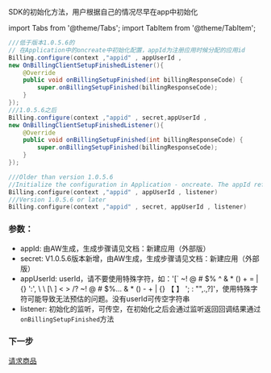 

SDK的初始化方法，用户根据自己的情况尽早在app中初始化

import Tabs from '@theme/Tabs';
import TabItem from '@theme/TabItem';

<Tabs>
  <TabItem value="Java" label="Java" default>

```Java
///低于版本1.0.5.6的
// 在Application中的oncreate中初始化配置，appId为注册应用时候分配的应用id
Billing.configure(context ,"appid" , appUserId , 
new OnBillingClientSetupFinishedListener(){
    @Override
    public void onBillingSetupFinished(int billingResponseCode) {
        super.onBillingSetupFinished(billingResponseCode);
    }
});
///1.0.5.6之后
Billing.configure(context ,"appid" , secret,appUserId , 
new OnBillingClientSetupFinishedListener(){
    @Override
    public void onBillingSetupFinished(int billingResponseCode) {
        super.onBillingSetupFinished(billingResponseCode);
    }
});
```
  </TabItem>
  <TabItem value="Kotlin" label="Kotlin">

```Kotlin
///Older than version 1.0.5.6
//Initialize the configuration in Application - oncreate. The appId refers to the ID you received when registering. 
Billing.configure(context ,"appid" , appUserId , listener)
///Version 1.0.5.6 or later
Billing.configure(context ,"appid" , secret, appUserId , listener)
```
  </TabItem>

</Tabs>



### 参数：
- appId: 由AW生成，生成步骤请见文档：新建应用（外部版） 
- secret: V1.0.5.6版本新增，由AW生成，生成步骤请见文档：新建应用（外部版） 
- appUserId: userId，请不要使用特殊字符，如：'[` ~! @ # $% ^ & * () + = | {} ':', \ \ [\ \] < > /? ~! @ # $%... & * () - + | {} 【 】 '; : "",.,?]'，使用特殊字符可能导致无法预估的问题。没有userId可传空字符串
- listener: 初始化的监听，可传空，在初始化之后会通过监听返回回调结果通过`onBillingSetupFinished`方法



### 下一步

[请求商品](/DisplayingProducts/Android.md)